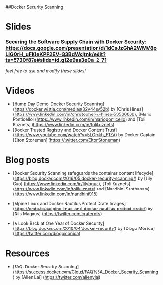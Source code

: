 ##Docker Security Scanning


# Slides

### Securing the Software Supply Chain with Docker Security: https://docs.google.com/presentation/d/1dCsJzGhA2WMV8pLiGOrH_uFKIeKPP2EV-Q3BdWcjtnk/edit?ts=5730f87e#slide=id.g12e9aa3e0a_2_71
*feel free to use and modify these slides!*


# Videos

- [Hump Day Demo: Docker Security Scanning] (https://docker.wistia.com/medias/32v44sv52b) by [Chris Hines] (https://www.linkedin.com/in/christopher-c-hines-5356883b), [Mario Ponticello] (https://www.linkedin.com/in/marioponticello) and [Toli Kuznets] (https://www.linkedin.com/in/tolikuznets)
- [Docker Trusted Registry and Docker Content Trust] (https://www.youtube.com/watch?v=5LGmkh_F1ZA) by Docker Captain [Elton Stoneman] (https://twitter.com/EltonStoneman)


# Blog posts

- [Docker Security Scanning safeguards the container content lifecycle] (https://blog.docker.com/2016/05/docker-security-scanning/) by [Lily Guo] (https://www.linkedin.com/in/lilybguo), [Toli Kuznets] (https://www.linkedin.com/in/tolikuznets) and [Nandhini Santhanam] (https://www.linkedin.com/in/nandhini915)

- [Alpine Linux and Docker Nautilus Protect Crate Images] (https://crate.io/a/alpine-linux-and-docker-nautilus-protect-crate/) by [Nils Magnus] (https://twitter.com/craternils)

- [A Look Back at One Year of Docker Security] (https://blog.docker.com/2016/04/docker-security/) by [Diogo Mónica] (https://twitter.com/diogomonica)


# Resources

- [FAQ: Docker Security Scanning] (https://success.docker.com/Cloud/FAQ%3A_Docker_Security_Scanning) by [Allen Lai] (https://twitter.com/allenylai)




